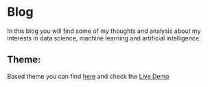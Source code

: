 # Blog
In this blog you will find some of my thoughts and analysis about my interests in data science, machine learning and artificial intelligence. 

## Theme:
Based theme you can find <a href="https://github.com/bogoli/-folio">here</a> and check the <a href="http://liabogoev.com/-folio">Live Demo</a>